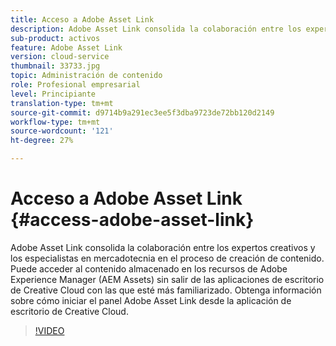 ```yaml
---
title: Acceso a Adobe Asset Link
description: Adobe Asset Link consolida la colaboración entre los expertos creativos y los especialistas en mercadotecnia en el proceso de creación de contenido. Puede acceder al contenido almacenado en los recursos de Adobe Experience Manager (AEM Assets) sin salir de las aplicaciones de escritorio de Creative Cloud con las que esté más familiarizado. Obtenga información sobre cómo iniciar el panel Adobe Asset Link desde la aplicación de escritorio de Creative Cloud.
sub-product: activos
feature: Adobe Asset Link
version: cloud-service
thumbnail: 33733.jpg
topic: Administración de contenido
role: Profesional empresarial
level: Principiante
translation-type: tm+mt
source-git-commit: d9714b9a291ec3ee5f3dba9723de72bb120d2149
workflow-type: tm+mt
source-wordcount: '121'
ht-degree: 27%

---
```



# Acceso a Adobe Asset Link {#access-adobe-asset-link}

Adobe Asset Link consolida la colaboración entre los expertos creativos y los especialistas en mercadotecnia en el proceso de creación de contenido. Puede acceder al contenido almacenado en los recursos de Adobe Experience Manager (AEM Assets) sin salir de las aplicaciones de escritorio de Creative Cloud con las que esté más familiarizado. Obtenga información sobre cómo iniciar el panel Adobe Asset Link desde la aplicación de escritorio de Creative Cloud.

>[!VIDEO](https://video.tv.adobe.com/v/33733/?quality=12)
